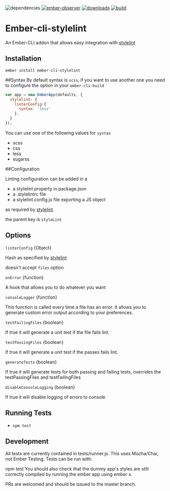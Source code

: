 
![dependencies](https://img.shields.io/david/billybonks/ember-cli-stylelint.svg)
[![ember-observer](http://emberobserver.com/badges/ember-cli-stylelint.svg)](https://emberobserver.com/addons/ember-cli-stylelint)
[![downloads](https://img.shields.io/npm/dm/ember-cli-stylelint.svg)](https://www.npmjs.com/package/ember-cli-stylelint)
[![build](https://travis-ci.org/billybonks/ember-cli-stylelint.svg?branch=master)](https://travis-ci.org/billybonks/ember-cli-stylelint/branches)


# Ember-cli-stylelint

An Ember-CLI addon that allows easy integration with [stylelint](http://stylelint.io/)

## Installation

`ember install ember-cli-stylelint`

##Syntax
By default syntax is `scss`, if you want to use another one you need to configure the option in your `ember-cli-build`

```javascript
var app = new EmberApp(defaults, {
  stylelint: {
    linterConfig:{
      syntax: 'less'
    },
  }
});
```

You can use one of the following values for `syntax`
- scss
- css
- less
- sugarss

##Configuration

Linting configuration can be added in a
* a stylelint property in package.json
* a .stylelintrc file
* a stylelint.config.js file exporting a JS object

as required by [stylelint](http://stylelint.io/user-guide/configuration/).

the parent key is `styleLint`

## Options

`linterConfig` {Object}

Hash as specified by [stylelint](https://github.com/stylelint/stylelint/blob/master/docs/user-guide/node-api.md)

doesn't accept `files` option

`onError` {function}

A hook that allows you to do whatever you want

`consoleLogger` {function}

This function is called every time a file has an error. It allows you to generate custom error output according to your preferences.

`testFailingFiles` {boolean}

If true it will generate a unit test if the file fails lint.

`testPassingFiles` {boolean}

If true it  will generate a unit test if the passes fails lint.

`generateTests` {boolean}

If true it will generate tests for both passing and failing tests, overrides the testPassingFiles and testFailingFiles

`disableConsoleLogging` {boolean}

If true it will disable logging of errors to console

## Running Tests

* `npm test`

## Development

All tests are currently contained in tests/runner.js. This uses Mocha/Chai, not Ember Testing. Tests can be run with:

npm test
You should also check that the dummy app's styles are still correctly compiled by running the ember app using ember s.

PRs are welcomed and should be issued to the master branch.
